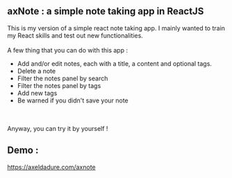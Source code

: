 ## axNote : a simple note taking app in ReactJS

This is my version of a simple react note taking app. I mainly wanted to train my React skills and test out new functionalities.<br /><br />
A few thing that you can do with this app :
<ul>
<li>Add and/or edit notes, each with a title, a content and optional tags.</li>
<li>Delete a note</li>
<li>Filter the notes panel by search</li>
<li>Filter the notes panel by tags</li>
<li>Add new tags</li>
<li>Be warned if you didn't save your note</li>
</ul><br /><br />
Anyway, you can try it by yourself !

## Demo :

https://axeldadure.com/axnote